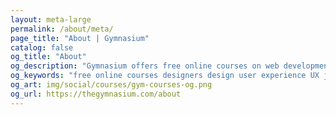 ```yaml
---
layout: meta-large
permalink: /about/meta/
page_title: "About | Gymnasium"
catalog: false
og_title: "About"
og_description: "Gymnasium offers free online courses on web development, design, user experience, and content creation."
og_keywords: "free online courses designers design user experience UX javascript node nodejs sketch wordpress drupal UI"
og_art: img/social/courses/gym-courses-og.png
og_url: https://thegymnasium.com/about
---
```


